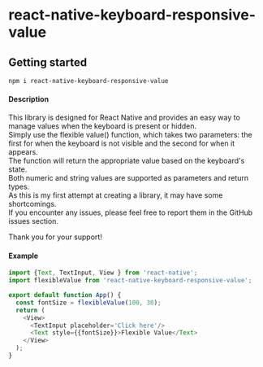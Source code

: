 # react-native-keyboard-responsive-value

## Getting started

```bash
npm i react-native-keyboard-responsive-value
```
#### Description
This library is designed for React Native and provides an easy way to manage values when the keyboard is present or hidden.<br>
Simply use the flexible value() function, which takes two parameters: the first for when the keyboard is not visible and the second for when it appears.<br> 
The function will return the appropriate value based on the keyboard's state.<br>
Both numeric and string values are supported as parameters and return types.<br>
As this is my first attempt at creating a library, it may have some shortcomings. <br>
If you encounter any issues, please feel free to report them in the GitHub issues section.<br>

Thank you for your support!

#### Example

```js
import {Text, TextInput, View } from 'react-native';
import flexibleValue from 'react-native-keyboard-responsive-value';

export default function App() {
  const fontSize = flexibleValue(100, 30);
  return (
    <View>
      <TextInput placeholder='Click here'/>
      <Text style={{fontSize}}>Flexible Value</Text>
    </View>
  );
}
```


